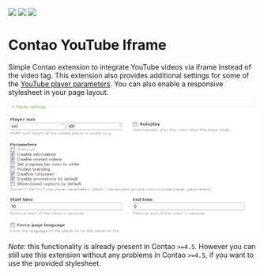 [![](https://img.shields.io/maintenance/yes/2017.svg)](https://github.com/fritzmg/contao-youtube-iframe)
[![](https://img.shields.io/packagist/v/fritzmg/contao-youtube-iframe.svg)](https://packagist.org/packages/fritzmg/contao-youtube-iframe)
[![](https://img.shields.io/packagist/dt/fritzmg/contao-youtube-iframe.svg)](https://packagist.org/packages/fritzmg/contao-youtube-iframe)

Contao YouTube Iframe
=====================

Simple Contao extension to integrate YouTube videos via iframe instead of the video tag. This extension also provides additional settings for some of the [YouTube player parameters](https://developers.google.com/youtube/player_parameters). You can also enable a responsive stylesheet in your page layout.

![YouTube settings](https://raw.githubusercontent.com/fritzmg/contao-youtube-iframe/master/screenshot.png)

_Note:_ this functionality is already present in Contao `>=4.5`. However you can still use this extension without any problems in Contao `>=4.5`, if you want to use the provided stylesheet.
